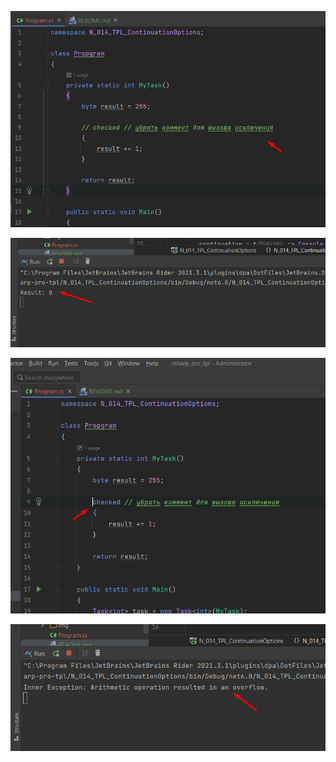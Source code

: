 ﻿![](img/Screenshot_1.png)

![](img/Screenshot_2.png)

![](img/Screenshot_3.png)

![](img/Screenshot_4.png)